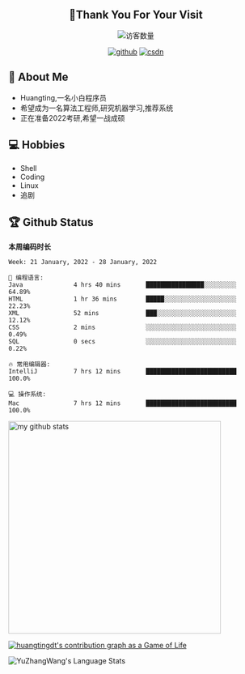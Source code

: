 <h2 align="center">👋Thank You For Your Visit</h2>
<div align="center">
<img src="https://profile-counter.glitch.me/Huangtingdt/count.svg" alt="访客数量">
</div>
  <p align="center">
    <a href="https://github.com/Huangtingdt/Huangtingdt"><img src="https://img.shields.io/badge/GitHub-ff79c6" alt="github"></a>
    <a href="https://blog.csdn.net/qq_43531216"><img src="https://img.shields.io/badge/CSDN-cf000e" alt="csdn"></a>
  </p>

## 🤵 About Me

  - Huangting,一名小白程序员
  - 希望成为一名算法工程师,研究机器学习,推荐系统
  - 正在准备2022考研,希望一战成硕

## 💻 Hobbies

  - Shell
  - Coding
  - Linux
  - 追剧

## 🏆 Github Status



  **本周编码时长**

  <!--START_SECTION:waka-->
```text
Week: 21 January, 2022 - 28 January, 2022

💬 编程语言: 
Java              4 hrs 40 mins       ████████████████░░░░░░░░░   64.89% 
HTML              1 hr 36 mins        █████░░░░░░░░░░░░░░░░░░░░   22.23% 
XML               52 mins             ███░░░░░░░░░░░░░░░░░░░░░░   12.12% 
CSS               2 mins              ░░░░░░░░░░░░░░░░░░░░░░░░░   0.49% 
SQL               0 secs              ░░░░░░░░░░░░░░░░░░░░░░░░░   0.22%

🔥 常用编辑器: 
IntelliJ          7 hrs 12 mins       █████████████████████████   100.0%

💻 操作系统: 
Mac               7 hrs 12 mins       █████████████████████████   100.0%

```


<!--END_SECTION:waka-->

<p align="left">
<img src="https://github-readme-stats.vercel.app/api?username=huangtingdt&show_icons=true&theme=tokyonight" alt="my github stats" width="420"/>
</P>

  [![huangtingdt's contribution graph as a Game of Life](https://github4life.herokuapp.com/huangtingdt.gif)](https://github4life.herokuapp.com/huangtingdt)

![YuZhangWang's Language Stats](https://github-readme-stats.anuraghazra1.vercel.app/api/top-langs/?username=huangtingdt&show_icons=true)

